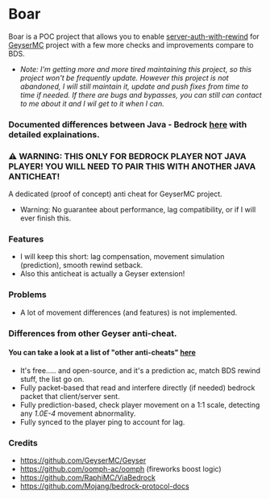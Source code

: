 # Boar

Boar is a POC project that allows you to enable [server-auth-with-rewind](https://github.com/Mojang/bedrock-protocol-docs/blob/main/additional_docs/ConfiguringAntiCheat.md) for 
[GeyserMC](https://github.com/GeyserMC/Geyser) project with a few more checks and improvements compare to BDS.

* *Note: I'm getting more and more tired maintaining this project, so this project won't be frequently update. However this project is not abandoned, I will still maintain
it, update and push fixes from time to time if needed. If there are bugs and bypasses, you can still can contact to me about it and I wil get to it when I can.*

### Documented differences between Java - Bedrock [here](https://github.com/Oryxel/Boar/blob/new-engine/DIFFERENCES_WIKI.md) with detailed explainations.

### ⚠️ WARNING: THIS ONLY FOR BEDROCK PLAYER NOT JAVA PLAYER! YOU WILL NEED TO PAIR THIS WITH ANOTHER JAVA ANTICHEAT!
A dedicated (proof of concept) anti cheat for GeyserMC project.
- Warning: No guarantee about performance, lag compatibility, or if I will ever finish this.

### Features
- I will keep this short: lag compensation, movement simulation (prediction), smooth rewind setback.
- Also this anticheat is actually a Geyser extension!

### Problems
- A lot of movement differences (and features) is not implemented.

### Differences from other Geyser anti-cheat.
#### You can take a look at a list of "other anti-cheats" [here](https://geysermc.org/wiki/geyser/anticheat-compatibility/)
- It's free..... and open-source, and it's a prediction ac, match BDS rewind stuff, the list go on.
- Fully packet-based that read and interfere directly (if needed) bedrock packet that client/server sent.
- Fully prediction-based, check player movement on a 1:1 scale, detecting any *1.0E-4* movement abnormality.
- Fully synced to the player ping to account for lag.

### Credits
- https://github.com/GeyserMC/Geyser
- https://github.com/oomph-ac/oomph (fireworks boost logic)
- https://github.com/RaphiMC/ViaBedrock
- https://github.com/Mojang/bedrock-protocol-docs
